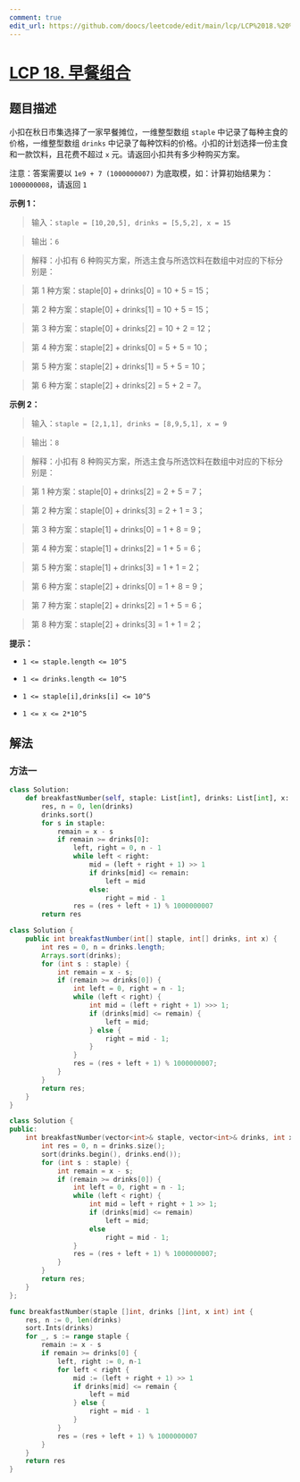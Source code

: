 ```yaml
---
comment: true
edit_url: https://github.com/doocs/leetcode/edit/main/lcp/LCP%2018.%20%E6%97%A9%E9%A4%90%E7%BB%84%E5%90%88/README.md
---
```


# [LCP 18. 早餐组合](https://leetcode.cn/problems/2vYnGI)

## 题目描述

<!-- 这里写题目描述 -->

小扣在秋日市集选择了一家早餐摊位，一维整型数组 `staple` 中记录了每种主食的价格，一维整型数组 `drinks` 中记录了每种饮料的价格。小扣的计划选择一份主食和一款饮料，且花费不超过 `x` 元。请返回小扣共有多少种购买方案。

注意：答案需要以 `1e9 + 7 (1000000007)` 为底取模，如：计算初始结果为：`1000000008`，请返回 `1`

**示例 1：**

> 输入：`staple = [10,20,5], drinks = [5,5,2], x = 15`

>

> 输出：`6`

>

> 解释：小扣有 6 种购买方案，所选主食与所选饮料在数组中对应的下标分别是：

> 第 1 种方案：staple[0] + drinks[0] = 10 + 5 = 15；

> 第 2 种方案：staple[0] + drinks[1] = 10 + 5 = 15；

> 第 3 种方案：staple[0] + drinks[2] = 10 + 2 = 12；

> 第 4 种方案：staple[2] + drinks[0] = 5 + 5 = 10；

> 第 5 种方案：staple[2] + drinks[1] = 5 + 5 = 10；

> 第 6 种方案：staple[2] + drinks[2] = 5 + 2 = 7。

**示例 2：**

> 输入：`staple = [2,1,1], drinks = [8,9,5,1], x = 9`

>

> 输出：`8`

>

> 解释：小扣有 8 种购买方案，所选主食与所选饮料在数组中对应的下标分别是：

> 第 1 种方案：staple[0] + drinks[2] = 2 + 5 = 7；

> 第 2 种方案：staple[0] + drinks[3] = 2 + 1 = 3；

> 第 3 种方案：staple[1] + drinks[0] = 1 + 8 = 9；

> 第 4 种方案：staple[1] + drinks[2] = 1 + 5 = 6；

> 第 5 种方案：staple[1] + drinks[3] = 1 + 1 = 2；

> 第 6 种方案：staple[2] + drinks[0] = 1 + 8 = 9；

> 第 7 种方案：staple[2] + drinks[2] = 1 + 5 = 6；

> 第 8 种方案：staple[2] + drinks[3] = 1 + 1 = 2；

**提示：**

-   `1 <= staple.length <= 10^5`

-   `1 <= drinks.length <= 10^5`

-   `1 <= staple[i],drinks[i] <= 10^5`

-   `1 <= x <= 2*10^5`

## 解法

### 方法一

<!-- tabs:start -->

```python
class Solution:
    def breakfastNumber(self, staple: List[int], drinks: List[int], x: int) -> int:
        res, n = 0, len(drinks)
        drinks.sort()
        for s in staple:
            remain = x - s
            if remain >= drinks[0]:
                left, right = 0, n - 1
                while left < right:
                    mid = (left + right + 1) >> 1
                    if drinks[mid] <= remain:
                        left = mid
                    else:
                        right = mid - 1
                res = (res + left + 1) % 1000000007
        return res
```

```java
class Solution {
    public int breakfastNumber(int[] staple, int[] drinks, int x) {
        int res = 0, n = drinks.length;
        Arrays.sort(drinks);
        for (int s : staple) {
            int remain = x - s;
            if (remain >= drinks[0]) {
                int left = 0, right = n - 1;
                while (left < right) {
                    int mid = (left + right + 1) >>> 1;
                    if (drinks[mid] <= remain) {
                        left = mid;
                    } else {
                        right = mid - 1;
                    }
                }
                res = (res + left + 1) % 1000000007;
            }
        }
        return res;
    }
}
```

```cpp
class Solution {
public:
    int breakfastNumber(vector<int>& staple, vector<int>& drinks, int x) {
        int res = 0, n = drinks.size();
        sort(drinks.begin(), drinks.end());
        for (int s : staple) {
            int remain = x - s;
            if (remain >= drinks[0]) {
                int left = 0, right = n - 1;
                while (left < right) {
                    int mid = left + right + 1 >> 1;
                    if (drinks[mid] <= remain)
                        left = mid;
                    else
                        right = mid - 1;
                }
                res = (res + left + 1) % 1000000007;
            }
        }
        return res;
    }
};
```

```go
func breakfastNumber(staple []int, drinks []int, x int) int {
	res, n := 0, len(drinks)
	sort.Ints(drinks)
	for _, s := range staple {
		remain := x - s
		if remain >= drinks[0] {
			left, right := 0, n-1
			for left < right {
				mid := (left + right + 1) >> 1
				if drinks[mid] <= remain {
					left = mid
				} else {
					right = mid - 1
				}
			}
			res = (res + left + 1) % 1000000007
		}
	}
	return res
}
```

<!-- tabs:end -->

<!-- end -->
